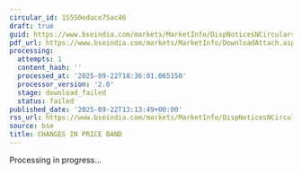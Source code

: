 ```yaml
---
circular_id: 15550edace75ac46
draft: true
guid: https://www.bseindia.com/markets/MarketInfo/DispNoticesNCirculars.aspx?Noticeid={662BBB40-C466-4EF9-A26D-086A3731795F}&noticeno=20250922-31&dt=09/22/2025&icount=31&totcount=58&flag=0
pdf_url: https://www.bseindia.com/markets/MarketInfo/DownloadAttach.aspx?id=20250922-31&attachedId=
processing:
  attempts: 1
  content_hash: ''
  processed_at: '2025-09-22T18:36:01.065150'
  processor_version: '2.0'
  stage: download_failed
  status: failed
published_date: '2025-09-22T13:13:49+00:00'
rss_url: https://www.bseindia.com/markets/MarketInfo/DispNoticesNCirculars.aspx?Noticeid={662BBB40-C466-4EF9-A26D-086A3731795F}&noticeno=20250922-31&dt=09/22/2025&icount=31&totcount=58&flag=0
source: bse
title: CHANGES IN PRICE BAND
---
```


Processing in progress...